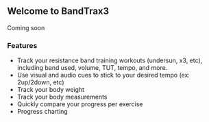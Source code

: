 ## Welcome to BandTrax3

Coming soon


### Features

- Track your resistance band training workouts (undersun, x3, etc), including band used, volume, TUT, tempo, and more.
- Use visual and audio cues to stick to your desired tempo (ex: 2up/2down, etc)
- Track your body weight
- Track your body measurements
- Quickly compare your progress per exercise
- Progress charting
